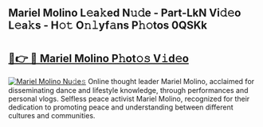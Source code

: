 ## Mariel Molino L𝚎a𝚔ed N𝚞𝚍e - Part-LkN Vi𝚍𝚎o L𝚎a𝚔s - H𝚘𝚝 O𝚗𝚕yf𝚊ns P𝚑𝚘tos 0QSKk

# <h2><a href="http://kf2xcmr.oniu.top/?m=Mariel+Molino">🔗👉 🔴 Mariel Molino P𝚑ot𝚘𝚜 V𝚒d𝚎o</a></h2>

[![Mariel Molino Nu𝚍e𝚜](https://i.imgur.com/0qMVB7G.gif)](http://kf2xcmr.oniu.top/?m=Mariel+Molino)
Online thought leader Mariel Molino, acclaimed for disseminating dance and lifestyle knowledge, through performances and personal vlogs. Selfless peace activist Mariel Molino, recognized for their dedication to promoting peace and understanding between different cultures and communities.  

